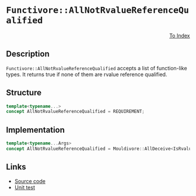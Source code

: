 <!-- Copyright 2024 Feng Mofan
SPDX-License-Identifier: Apache-2.0 -->

# `Functivore::AllNotRvalueReferenceQualified`

<p style='text-align: right;'><a href="../../concepts.md#functivore-all-not-rvalue-reference-qualified">To Index</a></p>

## Description

`Functivore::AllNotRvalueReferenceQualified` accepts a list of function-like types.
It returns true if none of them are rvalue reference qualified.

## Structure

```C++
template<typename...>
concept AllNotRvalueReferenceQualified = REQUIREMENT;
```

## Implementation

```C++
template<typename...Args>
concept AllNotRvalueReferenceQualified = Mouldivore::AllDeceive<IsRvalueReference, Args...>;
```

## Links

- [Source code](../../../../conceptrodon/functivore/concepts/all_not_rvalue_reference_qualified.hpp)
- [Unit test](../../../../tests/unit/concepts/functivore/all_not_rvalue_reference_qualified.test.hpp)

